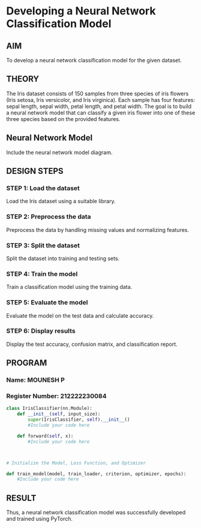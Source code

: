 # Developing a Neural Network Classification Model

## AIM
To develop a neural network classification model for the given dataset.

## THEORY
The Iris dataset consists of 150 samples from three species of iris flowers (Iris setosa, Iris versicolor, and Iris virginica). Each sample has four features: sepal length, sepal width, petal length, and petal width. The goal is to build a neural network model that can classify a given iris flower into one of these three species based on the provided features.

## Neural Network Model
Include the neural network model diagram.

## DESIGN STEPS
### STEP 1: Load the dataset
Load the Iris dataset using a suitable library.

### STEP 2: Preprocess the data
Preprocess the data by handling missing values and normalizing features.

### STEP 3: Split the dataset
Split the dataset into training and testing sets.

### STEP 4: Train the model
Train a classification model using the training data.

### STEP 5:  Evaluate the model
Evaluate the model on the test data and calculate accuracy.

### STEP 6: Display results
Display the test accuracy, confusion matrix, and classification report.

## PROGRAM

### Name: MOUNESH P

### Register Number: 212222230084

```python
class IrisClassifier(nn.Module):
    def __init__(self, input_size):
        super(IrisClassifier, self).__init__()
        #Include your code here

    def forward(self, x):
        #Include your code here



# Initialize the Model, Loss Function, and Optimizer

def train_model(model, train_loader, criterion, optimizer, epochs):
    #Include your code here

```
## RESULT
Thus, a neural network classification model was successfully developed and trained using PyTorch.
